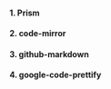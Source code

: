 ####

#### 1. Prism

#### 2. code-mirror

#### 3. github-markdown  

#### 4. google-code-prettify




